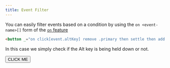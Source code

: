 ```yaml
---
title: Event Filter
---
```


You can easily filter events based on a condition by using the `on <event-name>[]` form of the [`on` feature](/features/on)

```html
<button _="on click[event.altKey] remove .primary then settle then add .primary">CLICK ME</button>
```

In this case we simply check if the Alt key is being held down or not.

<button
  class="btn primary"
  _="on click[event.altKey] remove .primary then settle then add .primary">CLICK ME</button>
